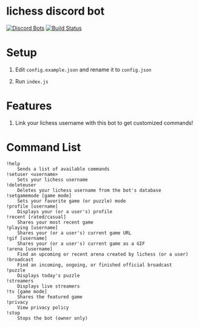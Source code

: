 # lichess discord bot
[![Discord Bots](https://discordbots.org/api/widget/status/842330057841049600.svg)](https://discordbots.org/bot/842330057841049600)
[![Build Status](https://github.com/ddugovic/lishogi-discord/workflows/Node.js%20CI/badge.svg)](https://github.com/ddugovic/lishogi-discord/actions?query=workflow%3A%22Node.js+CI%22)

# Setup

1. Edit `config.example.json` and rename it to `config.json`

2. Run `index.js`

# Features

1. Link your lichess username with this bot to get customized commands!

# Command List
```
!help
    Sends a list of available commands
!setuser <username>
    Sets your lichess username
!deleteuser
    Deletes your lichess username from the bot's database
!setgamemode [game mode]
    Sets your favorite game (or puzzle) mode
!profile [username]
    Displays your (or a user's) profile
!recent [rated/casual]
    Shares your most recent game
!playing [username]
    Shares your (or a user's) current game URL
!gif [username]
    Shares your (or a user's) current game as a GIF
!arena [username]
    Find an upcoming or recent arena created by lichess (or a user)
!broadcast
    Find an incoming, ongoing, or finished official broadcast
!puzzle
    Displays today's puzzle
!streamers
    Displays live streamers
!tv [game mode]
    Shares the featured game
!privacy
    View privacy policy
!stop
    Stops the bot (owner only)
```
